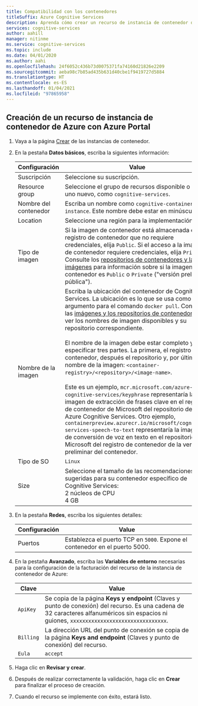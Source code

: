 ```yaml
---
title: Compatibilidad con los contenedores
titleSuffix: Azure Cognitive Services
description: Aprenda cómo crear un recurso de instancia de contenedor de Azure.
services: cognitive-services
author: aahill
manager: nitinme
ms.service: cognitive-services
ms.topic: include
ms.date: 04/01/2020
ms.author: aahi
ms.openlocfilehash: 24f6052c436b73d0075371fa74160d21826e2209
ms.sourcegitcommit: aeba98c7b85ad435b631d40cbe1f9419727d5884
ms.translationtype: HT
ms.contentlocale: es-ES
ms.lasthandoff: 01/04/2021
ms.locfileid: "97865958"
---
```

## <a name="create-an-azure-container-instance-resource-using-the-azure-portal"></a>Creación de un recurso de instancia de contenedor de Azure con Azure Portal

1. Vaya a la página [Crear](https://ms.portal.azure.com/#create/Microsoft.ContainerInstances) de las instancias de contenedor.

2. En la pestaña **Datos básicos**, escriba la siguientes información:

    |Configuración|Value|
    |--|--|
    |Suscripción|Seleccione su suscripción.|
    |Resource group|Seleccione el grupo de recursos disponible o cree uno nuevo, como `cognitive-services`.|
    |Nombre del contenedor|Escriba un nombre como `cognitive-container-instance`. Este nombre debe estar en minúsculas.|
    |Location|Seleccione una región para la implementación.|
    |Tipo de imagen|Si la imagen de contenedor está almacenada en un registro de contenedor que no requiere credenciales, elija `Public`. Si el acceso a la imagen de contenedor requiere credenciales, elija `Private`. Consulte los [repositorios de contenedores y las imágenes](../container-image-tags.md) para información sobre si la imagen de contenedor es `Public` o `Private` ("versión preliminar pública"). |
    |Nombre de la imagen|Escriba la ubicación del contenedor de Cognitive Services. La ubicación es lo que se usa como argumento para el comando `docker pull`. Consulte las [imágenes y los repositorios de contenedor](../container-image-tags.md) para ver los nombres de imagen disponibles y su repositorio correspondiente.<br><br>El nombre de la imagen debe estar completo y especificar tres partes. La primera, el registro de contenedor, después el repositorio y, por último, el nombre de la imagen: `<container-registry>/<repository>/<image-name>`.<br><br>Este es un ejemplo, `mcr.microsoft.com/azure-cognitive-services/keyphrase` representaría la imagen de extracción de frases clave en el registro de contenedor de Microsoft del repositorio de Azure Cognitive Services. Otro ejemplo, `containerpreview.azurecr.io/microsoft/cognitive-services-speech-to-text` representaría la imagen de conversión de voz en texto en el repositorio de Microsoft del registro de contenedor de la versión preliminar del contenedor. |
    |Tipo de SO|`Linux`|
    |Size|Seleccione el tamaño de las recomendaciones sugeridas para su contenedor específico de Cognitive Services:<br>2 núcleos de CPU<br>4 GB

3. En la pestaña **Redes**, escriba los siguientes detalles:

    |Configuración|Value|
    |--|--|
    |Puertos|Establezca el puerto TCP en `5000`. Expone el contenedor en el puerto 5000.|

4. En la pestaña **Avanzado**, escriba las **Variables de entorno** necesarias para la configuración de la facturación del recurso de la instancia de contenedor de Azure:

    | Clave | Value |
    |--|--|
    |`ApiKey`|Se copia de la página **Keys y endpoint** (Claves y punto de conexión) del recurso. Es una cadena de 32 caracteres alfanuméricos sin espacios ni guiones, `xxxxxxxxxxxxxxxxxxxxxxxxxxxxxxxx`.|
    |`Billing`| La dirección URL del punto de conexión se copia de la página **Keys and endpoint** (Claves y punto de conexión) del recurso.|
    |`Eula`|`accept`|

5. Haga clic en **Revisar y crear**.
6. Después de realizar correctamente la validación, haga clic en **Crear** para finalizar el proceso de creación.
7. Cuando el recurso se implemente con éxito, estará listo.
